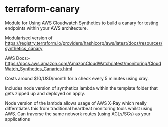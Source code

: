 # terraform-canary

Module for Using AWS Cloudwatch Synthetics to build a canary for testing endpoints within your AWS architecture.

Modularised version of https://registry.terraform.io/providers/hashicorp/aws/latest/docs/resources/synthetics_canary

AWS Docs:- https://docs.aws.amazon.com/AmazonCloudWatch/latest/monitoring/CloudWatch_Synthetics_Canaries.html

Costs around $10/USD/month for a check every 5 minutes using xray. 

Includes node version of synthetics lambda within the template folder that gets zipped up and deployed on apply.

Node version of the lambda allows usage of AWS X-Ray which really differntiates this from traditional heartbeat monitoring tools whilst using AWS. Can traverse the same network routes (using ACLs/SGs) as your applications
